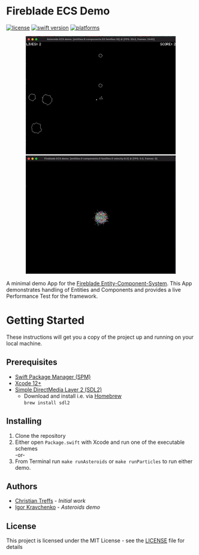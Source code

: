 # Fireblade ECS Demo

[![license](https://img.shields.io/badge/license-MIT-brightgreen.svg)](LICENSE)
[![swift version](https://img.shields.io/badge/swift-5.3+-brightgreen.svg)](#)
[![platforms](https://img.shields.io/badge/platform-macOS%20-brightgreen.svg)](#)

<p align="center">
		<img height="315" src="./asteroids.gif"/> <img height="315" src="./particles.gif" />
</p>

A minimal demo App for the [Fireblade Entity-Component-System](https://github.com/fireblade-engine/ecs). 
This App demonstrates handling of Entities and Components and provides a live Performance Test  for the framework.


# Getting Started

These instructions will get you a copy of the project up and running on your local machine.

## Prerequisites

- [Swift Package Manager (SPM)](https://github.com/apple/swift-package-manager)
- [Xcode 12+](https://developer.apple.com/xcode/)
- [Simple DirectMedia Layer 2 (SDL2)](https://www.libsdl.org/download-2.0.php)
	- Download and install i.e. via [Homebrew](https://brew.sh)   
		`brew install sdl2`

## Installing

1. Clone the repository 
2. Either open `Package.swift` with Xcode and run one of the executable schemes  
	-or-
3. From Terminal run `make runAsteroids` or `make runParticles` to run either demo.   

## Authors

* [Christian Treffs](https://github.com/ctreffs) - *Initial work*
* [Igor Kravchenko](https://github.com/igorkravchenko) - *Asteroids demo*

## License

This project is licensed under the MIT License - see the [LICENSE](LICENSE) file for details
